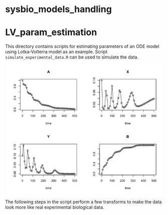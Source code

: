 # sysbio_models_handling

# LV_param_estimation
This directory contains scripts for estimating parameters of an ODE model using Lotka-Volterra model as an example.
Script `simulate_experimental_data.R` can be used to simulate the data. 

![Untransformed simulated data.](./LV_param_estimation/lv_sim1_nontransformed.png)

The following steps in the script perform a few transforms to make the data look more like real experimental biological data.
